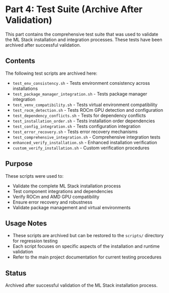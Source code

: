 # Part 4: Test Suite (Archive After Validation)

This part contains the comprehensive test suite that was used to validate the ML Stack installation and integration processes. These tests have been archived after successful validation.

## Contents

The following test scripts are archived here:

- `test_env_consistency.sh` - Tests environment consistency across installations
- `test_package_manager_integration.sh` - Tests package manager integration
- `test_venv_compatibility.sh` - Tests virtual environment compatibility
- `test_rocm_detection.sh` - Tests ROCm GPU detection and configuration
- `test_dependency_conflicts.sh` - Tests for dependency conflicts
- `test_installation_order.sh` - Tests installation order dependencies
- `test_config_integration.sh` - Tests configuration integration
- `test_error_recovery.sh` - Tests error recovery mechanisms
- `test_comprehensive_integration.sh` - Comprehensive integration tests
- `enhanced_verify_installation.sh` - Enhanced installation verification
- `custom_verify_installation.sh` - Custom verification procedures

## Purpose

These scripts were used to:
- Validate the complete ML Stack installation process
- Test component integrations and dependencies
- Verify ROCm and AMD GPU compatibility
- Ensure error recovery and robustness
- Validate package management and virtual environments

## Usage Notes

- These scripts are archived but can be restored to the `scripts/` directory for regression testing
- Each script focuses on specific aspects of the installation and runtime validation
- Refer to the main project documentation for current testing procedures

## Status

Archived after successful validation of the ML Stack installation process.